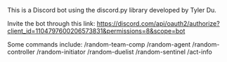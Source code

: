 This is a Discord bot using the discord.py library developed by Tyler Du.

Invite the bot through this link:
https://discord.com/api/oauth2/authorize?client_id=1104797600206573831&permissions=8&scope=bot

Some commands include:
/random-team-comp
/random-agent
/random-controller
/random-initiator
/random-duelist
/random-sentinel
/act-info